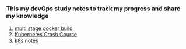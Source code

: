 ### This my devOps study notes to track my progress and share my knowledge
1. [multi stage docker build](DevOps/Docker-multistage-build.md)
2. [Kubernetes Crash Course](DevOps/Kubernetes-crash-course/kubernetes-crash-course.md)
3. [k8s notes](/DevOps/Export-9e91690b-ccd0-4206-aa34-99a9e7b9154d/)